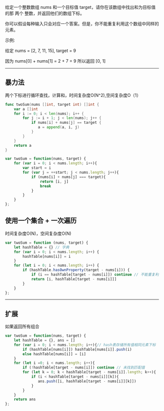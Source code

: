 给定一个整数数组 nums 和一个目标值 target，请你在该数组中找出和为目标值的那 两个 整数，并返回他们的数组下标。

你可以假设每种输入只会对应一个答案。但是，你不能重复利用这个数组中同样的元素。

示例:

给定 nums = [2, 7, 11, 15], target = 9

因为 nums[0] + nums[1] = 2 + 7 = 9
所以返回 [0, 1]


---

## 暴力法

两个下标进行循环查找，计算和，时间复杂度O(N^2),空间复杂度O（1）

```go
func twoSum(nums []int, target int) []int {
    var a []int
    for i := 0; i < len(nums); i++ {
        for j := i + 1; j < len(nums); j++ {
            if nums[i] + nums[j] == target {
               a = append(a, i, j)
            }
        }
    }
    return a
}
```

```javascript
var twoSum = function(nums, target) {
    for (var i = 0; i < nums.length; i++){
        var start = i
        for (var j = ++start; j < nums.length; j++){
            if (nums[i] + nums[j] === target){
                return [i, j]
                break
            }
        }
    }
};
```

## 使用一个集合 + 一次遍历

时间复杂度O(N)，空间复杂度O(N)

```javascript
var twoSum = function (nums, target) {
    let hashTable = {} // 字典
    for (var i = 0; i < nums.length; i++) {
        hashTable[nums[i]] = i
    }
    for (let i = 0; i < nums.length; i++) {
        if (hashTable.hasOwnProperty(target - nums[i])) {
            if (i == hashTable[target - nums[i]]) continue // 不能重复利用这个数组中同样的元素
            return [i, hashTable[target - nums[i]]]
        }
    }
};
```

---

## 扩展

如果返回所有组合

```javascript
var twoSum = function(nums, target) {
    let hashTable = {}, ans = []
    for (var i = 0; i < nums.length; i++){// hash表存储所有值相同元素下标
        if (hashTable[nums[i]]) hashTable[nums[i]].push(i)
        else hashTable[nums[i]] = [i]
    }
    for (let i =0; i < nums.length; i++){
        if (!hashTable[target - nums[i]]) continue // 未找到匹配值
        for (let k = 0; k < hashTable[target - nums[i]].length; k++){
            if (i < hashTable[target - nums[i]][k]){
               ans.push([i, hashTable[target - nums[i]][k]])
            }
        }
    }
    return ans
};
```
